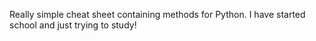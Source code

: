 Really simple cheat sheet containing methods for Python. I have started school and just trying to study!

